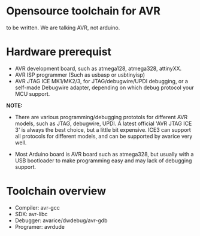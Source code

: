 # Opensource toolchain for AVR
to be written.
We are talking AVR, not arduino.

# Hardware prerequist
* AVR development board, such as atmega128, atmega328, attinyXX.
* AVR ISP programmer (Such as usbasp or usbtinyisp)
* AVR JTAG ICE MK1/MK2/3, for JTAG/debugwire/UPDI debugging, or a self-made Debugwire adapter, depending on which debug protocol your MCU support.

**NOTE:**

- There are various programming/debugging prototols for different AVR models, such as JTAG, debugwire, UPDI. A latest official 'AVR JTAG ICE 3' is always the best choice, but a little bit expensive. ICE3 can support all protocols for different models, and can be supported by avarice very well.

- Most Arduino board is AVR board such as atmega328, but usually with a USB bootloader to make programming easy and may lack of debugging support.


# Toolchain overview
* Compiler: avr-gcc
* SDK: avr-libc
* Debugger: avarice/dwdebug/avr-gdb
* Programer: avrdude

